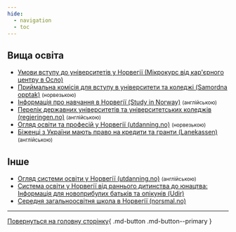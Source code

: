 ```yaml
---
hide:
  - navigation
  - toc
---
```


## Вища освіта

- [Умови вступу до університетів y Норвегії (Мікрокурс від кар'єрного центру в Осло)](https://vimeo.com/810049944/2c31ac7c9b)
- [Приймальна комісія для вступу в університети та коледжі (Samordna opptak)](https://www.samordnaopptak.no/info/utenlandsk_utdanning/ukraina/) <small>(норвезькою)</small> 
- [Інформація про навчання в Норвегії (Study in Norway)](https://studyinnorway.no/) <small>(англійською)</small>
- [Перелік державних університетів та університетських коледжів (regjeringen.no)](https://www.regjeringen.no/en/dep/kd/organisation/kunnskapsdepartementets-etater-og-virksomheter/Subordinate-agencies-2/state-run-universities-and-university-co/id434505/) <small>(англійською)</small>
- [Огляд освіти та професій у Норвегії (utdanning.no)](https://utdanning.no/) <small>(норвезькою)</small> 
- [Біженці з України мають право на кредити та гранти (Lanekassen)](https://lanekassen.no/en-US/presse-og-samfunnskontakt/nyheter/refugees-from-ukraine-eligible-for-loans-and-grants/) <small>(англійською)</small>

## Інше

- [Огляд системи освіти у Норвегії (utdanning.no)](https://utdanning.no/utdanningssystemet/en#/) <small>(англійською)</small>
- [Система освіти у Норвегії від раннього дитинства до юнацтва: Інформація для новоприбулих батьків та опікунів (Udir)](https://www.udir.no/contentassets/b54ac3a95899409e8629a9f3606d4408/ukrainsk---informasjon-om-barnehage-og-opplaring-i-norge.pdf)
- [Середня загальноосвітня школа в Норвегії (norsmal.no)](https://morsmal.no/uk/informasjonshefte-om-norsk-grunnskole/)

---

[Повернуться на головну сторінку](index.md){ .md-button .md-button--primary }

